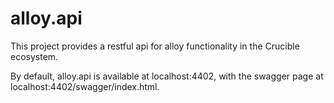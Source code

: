 ﻿# alloy.api

This project provides a restful api for alloy functionality in the Crucible ecosystem.

By default, alloy.api is available at localhost:4402, with the swagger page at localhost:4402/swagger/index.html.



